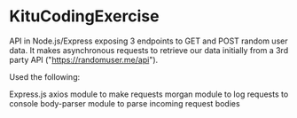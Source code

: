 # KituCodingExercise

API in Node.js/Express exposing 3 endpoints to GET and POST random user data. It makes asynchronous requests 
to retrieve our data initially from a 3rd party API ("https://randomuser.me/api").

Used the following:

Express.js
axios module to make requests
morgan module to log requests to console
body-parser module to parse incoming request bodies
